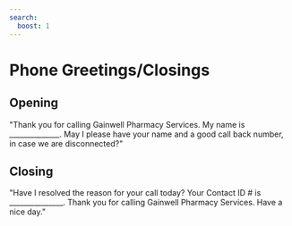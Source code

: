 ```yaml
---
search:
  boost: 1
---
```


# Phone Greetings/Closings

## Opening

"Thank you for calling Gainwell Pharmacy Services. My name is ______________. May I please have your name and a good call back number, in case we are disconnected?" 

## Closing
 
"Have I resolved the reason for your call today? Your Contact ID # is _______________. Thank you for calling Gainwell Pharmacy Services. Have a nice day." 